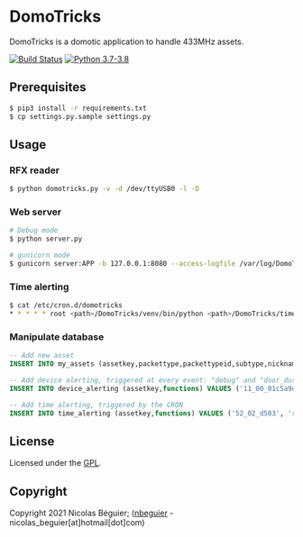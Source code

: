 # DomoTricks
DomoTricks is a domotic application to handle 433MHz assets.

[![Build Status](https://travis-ci.org/nbeguier/DomoTricks.svg?branch=master)](https://travis-ci.org/nbeguier/DomoTricks) [![Python 3.7-3.8](https://img.shields.io/badge/python-3.7|3.8-green.svg)](https://www.python.org/)

## Prerequisites

```bash
$ pip3 install -r requirements.txt
$ cp settings.py.sample settings.py
```

## Usage

### RFX reader

```bash
$ python domotricks.py -v -d /dev/ttyUSB0 -l -D
```

### Web server

```bash
# Debug mode
$ python server.py

# gunicorn mode
$ gunicorn server:APP -b 127.0.0.1:8080 --access-logfile /var/log/DomoTricks.log --error-logfile /var/log/DomoTricks-error.log
```

### Time alerting

```bash
$ cat /etc/cron.d/domotricks
* * * * * root <path>/DomoTricks/venv/bin/python <path>/DomoTricks/time_alerting.py 2>&1 | logger -t domotricks_time_alerting
```

### Manipulate database

```sql
-- Add new asset
INSERT INTO my_assets (assetkey,packettype,packettypeid,subtype,nickname) VALUES ('11_00_01c5a9da_10', 'Lighting2', '11', '00', 'Front door');

-- Add device alerting, triggered at every event: "debug" and "door_during_holidays"
INSERT INTO device_alerting (assetkey,functions) VALUES ('11_00_01c5a9da_10', 'debug|door_during_holidays');

-- Add time alerting, triggered by the CRON
INSERT INTO time_alerting (assetkey,functions) VALUES ('52_02_d503', 'report_temperature:08:00');
```

## License
Licensed under the [GPL](https://github.com/nbeguier/DomoTricks/blob/master/LICENSE).

## Copyright
Copyright 2021 Nicolas Béguier; ([nbeguier](https://beguier.eu/nicolas/) - nicolas_beguier[at]hotmail[dot]com)
